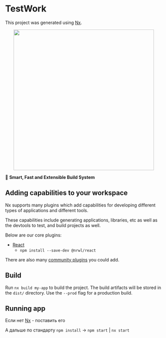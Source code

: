 # TestWork

This project was generated using [Nx](https://nx.dev).

<p style="text-align: center;"><img src="https://raw.githubusercontent.com/nrwl/nx/master/images/nx-logo.png" width="450"></p>

🔎 **Smart, Fast and Extensible Build System**

## Adding capabilities to your workspace

Nx supports many plugins which add capabilities for developing different types of applications and different tools.

These capabilities include generating applications, libraries, etc as well as the devtools to test, and build projects
as well.

Below are our core plugins:

- [React](https://reactjs.org)
  - `npm install --save-dev @nrwl/react`

There are also many [community plugins](https://nx.dev/community) you could add.

## Build

Run `nx build my-app` to build the project. The build artifacts will be stored in the `dist/` directory. Use
the `--prod` flag for a production build.

## Running app

Если нет [Nx](https://nx.dev) - поставить его

А дальше по стандарту `npm install` -> `npm start` | `nx start`
